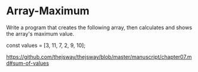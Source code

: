 # Array-Maximum

Write a program that creates the following array, then calculates and shows the array's maximum value.

const values = [3, 11, 7, 2, 9, 10];

https://github.com/thejsway/thejsway/blob/master/manuscript/chapter07.md#sum-of-values
